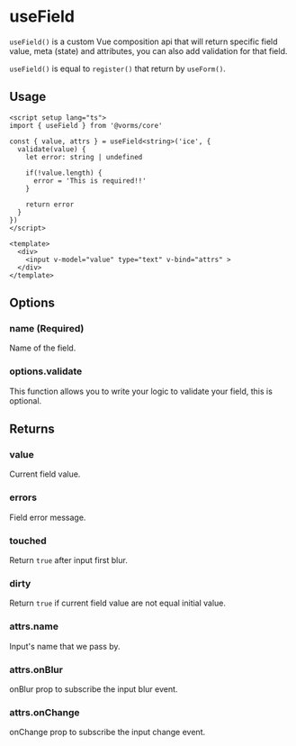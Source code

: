 # useField

`useField()` is a custom Vue composition api that will return specific field value, meta (state) and attributes, you can also add validation for that field.

`useField()` is equal to `register()` that return by `useForm()`.

## Usage

```vue
<script setup lang="ts">
import { useField } from '@vorms/core'

const { value, attrs } = useField<string>('ice', {
  validate(value) {
    let error: string | undefined

    if(!value.length) {
      error = 'This is required!!'
    }

    return error
  }
})
</script>

<template>
  <div>
    <input v-model="value" type="text" v-bind="attrs" >
  </div>
</template>
```

## Options

### name (Required)

Name of the field.

### options.validate

This function allows you to write your logic to validate your field, this is optional.

## Returns

### value

Current field value.

### errors

Field error message.

### touched

Return `true` after input first blur.

### dirty

Return `true` if current field value are not equal initial value.

### attrs.name

Input's name that we pass by.

### attrs.onBlur

onBlur prop to subscribe the input blur event.

### attrs.onChange

onChange prop to subscribe the input change event.
